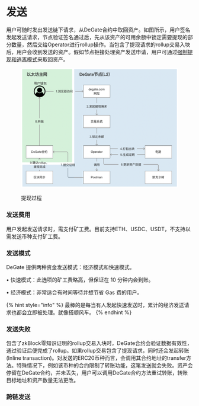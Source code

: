 # 发送

用户可随时发出发送链下请求，从DeGate合约中取回资产。如图所示，用户签名发起发送请求，节点验证签名通过后，先从该资产的可用余额中锁定需要提现的部分数量，然后交给Operator进行rollup操作。当包含了提现请求的rollup交易入块后，用户会收到发送的资产。假如节点拒接处理资产发送申请，用户可通过[强制提现和逃离模式](../concepts/exodus-mode.md)来取回资产。

<figure><img src="../.gitbook/assets/Screen Shot 2022-10-07 at 13.10.08.png" alt=""><figcaption><p>提现过程</p></figcaption></figure>

### 发送费用

用户发起发送请求时，需支付矿工费。目前支持ETH、USDC、USDT，不支持以需发送币种支付矿工费。

### 发送模式

DeGate 提供两种资金发送模式：经济模式和快速模式。

• 快速模式：此选项的矿工费略高，但保证在 10 分钟内会到账。

• 经济模式：非常适合有时间等待并想节省 Gas 费的用户。

{% hint style="info" %}
最棒的是每当有人发起快速发送时，累计的经济发送请求也都会立即被处理。就像搭顺风车。
{% endhint %}

### 发送失败

包含了zkBlock零知识证明的rollup交易入块时，DeGate合约会验证数据有效性，通过验证后便完成了rollup。如果rollup交易包含了提现请求，同时还会发起转账(Inline transaction)。对发送的ERC20币种而言，会调用其合约地址的transfer方法。特殊情况下，例如该币种的合约限制了转账功能，这笔发送就会失败。资产会停留在DeGate合约，并未丢失，用户可以调用DeGate合约方法重试转账，转账目标地址和资产数量无法更改。

### 跨链发送

